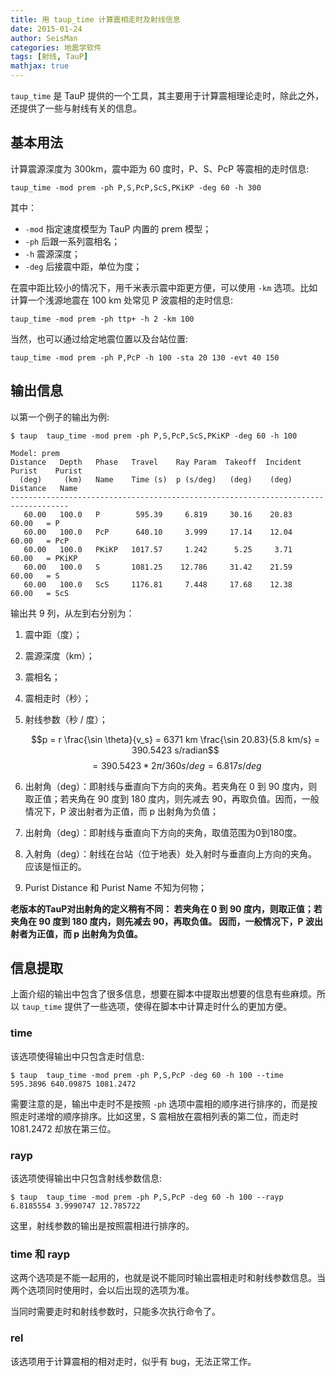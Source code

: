 ```yaml
---
title: 用 taup_time 计算震相走时及射线信息
date: 2015-01-24
author: SeisMan
categories: 地震学软件
tags: [射线, TauP]
mathjax: true
---
```


`taup_time` 是 TauP 提供的一个工具，其主要用于计算震相理论走时，除此之外，
还提供了一些与射线有关的信息。

<!--more-->

## 基本用法

计算震源深度为 300km，震中距为 60 度时，P、S、PcP 等震相的走时信息:

    taup_time -mod prem -ph P,S,PcP,ScS,PKiKP -deg 60 -h 300

其中：

-   `-mod` 指定速度模型为 TauP 内置的 prem 模型；
-   `-ph` 后跟一系列震相名；
-   `-h` 震源深度；
-   `-deg` 后接震中距，单位为度；

在震中距比较小的情况下，用千米表示震中距更方便，可以使用 `-km` 选项。比如
计算一个浅源地震在 100 km 处常见 P 波震相的走时信息:

    taup_time -mod prem -ph ttp+ -h 2 -km 100

当然，也可以通过给定地震位置以及台站位置:

    taup_time -mod prem -ph P,PcP -h 100 -sta 20 130 -evt 40 150

## 输出信息

以第一个例子的输出为例:

    $ taup  taup_time -mod prem -ph P,S,PcP,ScS,PKiKP -deg 60 -h 100

    Model: prem
    Distance   Depth   Phase   Travel    Ray Param  Takeoff  Incident  Purist    Purist
      (deg)     (km)   Name    Time (s)  p (s/deg)   (deg)    (deg)   Distance   Name
    -----------------------------------------------------------------------------------
       60.00   100.0   P        595.39     6.819     30.16    20.83    60.00   = P
       60.00   100.0   PcP      640.10     3.999     17.14    12.04    60.00   = PcP
       60.00   100.0   PKiKP   1017.57     1.242      5.25     3.71    60.00   = PKiKP
       60.00   100.0   S       1081.25    12.786     31.42    21.59    60.00   = S
       60.00   100.0   ScS     1176.81     7.448     17.68    12.38    60.00   = ScS

输出共 9 列，从左到右分别为：

1.  震中距（度）；
2.  震源深度（km）；
3.  震相名；
4.  震相走时（秒）；
5.  射线参数（秒 / 度）；

    $$p = r \frac{\sin \theta}{v_s} = 6371 km \frac{\sin 20.83}{5.8 km/s}
      = 390.5423 s/radian$$
    $$= 390.5423 * 2\pi/360 s/deg = 6.817 s/deg$$

6.  出射角（deg）：即射线与垂直向下方向的夹角。若夹角在 0 到 90 度内，则取正值；若夹角在 90 度到 180 度内，则先减去 90，再取负值。因而，一般情况下，P 波出射者为正值，而 p 出射角为负值；
6.  出射角（deg）：即射线与垂直向下方向的夹角，取值范围为0到180度。

7.  入射角（deg）：射线在台站（位于地表）处入射时与垂直向上方向的夹角。应该是恒正的。
8.  Purist Distance 和 Purist Name 不知为何物；

**老版本的TauP对出射角的定义稍有不同：
若夹角在 0 到 90 度内，则取正值；若夹角在 90 度到 180 度内，则先减去 90，再取负值。
因而，一般情况下，P 波出射者为正值，而 p 出射角为负值。**

## 信息提取

上面介绍的输出中包含了很多信息，想要在脚本中提取出想要的信息有些麻烦。所以
`taup_time` 提供了一些选项，使得在脚本中计算走时什么的更加方便。

### time

该选项使得输出中只包含走时信息:

    $ taup  taup_time -mod prem -ph P,S,PcP -deg 60 -h 100 --time
    595.3896 640.09875 1081.2472

需要注意的是，输出中走时不是按照 `-ph` 选项中震相的顺序进行排序的，而是按照走时递增的顺序排序。比如这里，S 震相放在震相列表的第二位，而走时 1081.2472 却放在第三位。

### rayp

该选项使得输出中只包含射线参数信息:

    $ taup  taup_time -mod prem -ph P,S,PcP -deg 60 -h 100 --rayp
    6.8185554 3.9990747 12.785722

这里，射线参数的输出是按照震相进行排序的。

### time 和 rayp

这两个选项是不能一起用的，也就是说不能同时输出震相走时和射线参数信息。当两个选项同时使用时，会以后出现的选项为准。

当同时需要走时和射线参数时，只能多次执行命令了。

### rel

该选项用于计算震相的相对走时，似乎有 bug，无法正常工作。
